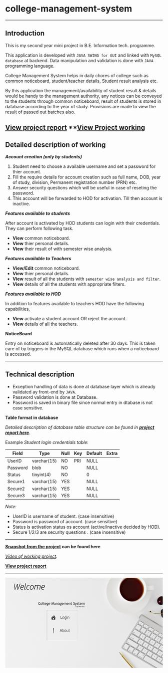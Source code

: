 # college-management-system
---

## Introduction
This is my second year mini project in B.E. Information tech. programme.

This application is developed with `JAVA SWING for GUI` and linked with `MySQL database` at backend. Data manipulation and validation is done with `JAVA` programming language.

College Management System helps in daily chores of college such as common noticeboard, student/teacher details, Student result analysis etc.

By this application the management/availability of student result & details would be handy to the management authority, any notices can be conveyed
to the students through common noticeboard, result of students is stored in database according to the year of study.
Provisions are made to view the result of passed out batches also.

**[View project report](https://github.com/tanaydpatel/college-management-system/raw/master/Project%20Report%20-%20College%20management%20system.pdf)**
**[View Project working](https://youtube.com/watch?v=xBjEkmvYMow)
---

## Detailed description of working

***Account creation (only by students)***

1. Student need to choose a available username and set a password for thier account.
2. Fill the require details for account creation such as full name, DOB, year of study, division, Permanent registration number (PRN) etc.
3. Answer security questions which will be useful in case of reseting the password.
4. This account will be forwarded to HOD for activation.
    Till then account is inactive.
    
***Features available to students***

  After account is activated by HOD students can login with their credentials.
  They can perform following task.

  - **View** common noticeboard.
  - **View** thier personal details.
  - **View** their result of with semester wise analysis.

***Features available to Teachers***

  - **View/Edit** common noticeboard.
  - **View** thier personal details.
  - **View** result of all the students with `semester wise analysis and filter`.
  - **View** details of all the students with appropriate filters.

***Features available to HOD***

  In addition to features available to teachers HOD have the following capabilities,
  - **View** activate a student account OR reject the account.
  - **View** details of all the teachers.

**NoticeBoard**

Entry on noticeboard is automatically deleted after 30 days. This is taken care of by triggers in the MySQL database which runs when a noticeboard is accessed.

---

## Technical description

- Exception handling of data is done at database layer which is already validated ay front-end by `JAVA`.
- Password validation is done at Database.
- Password is saved in binary file since normal entry in dtabase is not case sensitive.

**Table format in database** 

*Detailed description of database table structure can be found in **[project report here](https://github.com/tanaydpatel/college-management-system/raw/master/Project%20Report%20-%20College%20management%20system.pdf)**.*

Example *Student login credentials table*:

| Field | Type | Null | Key | Default | Extra |
|---|---|---|---|---|---|
| UserID | varchar(15) | NO | PRI | NULL | |
| Password | blob | NO | | NULL | |
| Status | tinyint(4) | NO | | 0 | |
| Secure1 | varchar(15) | YES | | NULL | |
| Secure2 | varchar(15) | YES | | NULL | |
| Secure3 | varchar(15) | YES | | NULL | |


*Note:*
  - UserID is username of student. (case insensitive)
  - Password is password of account. (case sensitive)
  - Status is activation status os account (active/inactive decided by HOD).
  - Secure 1/2/3 are security questions . (case insensitive)
 
 ---
 
**[Snapshot from the project](FinalProject-Screenshots&Video/) can be found here**


*[Video of working project](https://www.youtube.com/watch?v=xBjEkmvYMow).*


**[View project report](https://github.com/tanaydpatel/college-management-system/raw/master/Project%20Report%20-%20College%20management%20system.pdf)**

---
  ![](FinalProject-Screenshots&Video/welcome-page.jpg)

